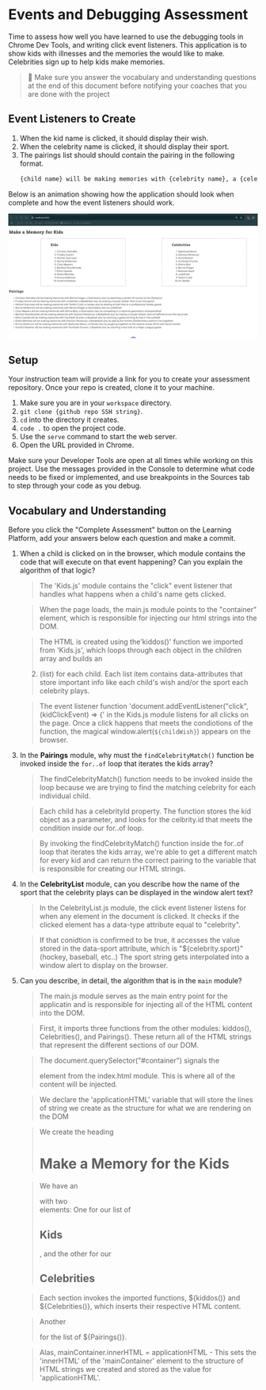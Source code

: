 # Events and Debugging Assessment

Time to assess how well you have learned to use the debugging tools in Chrome Dev Tools, and writing click event listeners. This application is to show kids with illnesses and the memories the would like to make. Celebrities sign up to help kids make memories.

> 🧨 Make sure you answer the vocabulary and understanding questions at the end of this document before notifying your coaches that you are done with the project

## Event Listeners to Create

1. When the kid name is clicked, it should display their wish.
1. When the celebrity name is clicked, it should display their sport.
1. The pairings list should should contain the pairing in the following format.
    ```html
    {child name} will be making memories with {celebrity name}, a {celebrity sport} star, by {child wish}
    ```

Below is an animation showing how the application should look when complete and how the event listeners should work.

<img src="./images/debugging-events-assessment.gif" width="700px">

## Setup

Your instruction team will provide a link for you to create your assessment repository. Once your repo is created, clone it to your machine.

1. Make sure you are in your `workspace` directory.
1. `git clone {github repo SSH string}`.
1. `cd` into the directory it creates.
1. `code .` to open the project code.
1. Use the `serve` command to start the web server.
1. Open the URL provided in Chrome.

Make sure your Developer Tools are open at all times while working on this project. Use the messages provided in the Console to determine what code needs to be fixed or implemented, and use breakpoints in the Sources tab to step through your code as you debug.

## Vocabulary and Understanding

Before you click the "Complete Assessment" button on the Learning Platform, add your answers below each question and make a commit.

1. When a child is clicked on in the browser, which module contains the code that will execute on that event happening? Can you explain the algorithm of that logic?

   > The 'Kids.js' module contains the "click" event listener that handles what happens when a child's name gets clicked.

   > When the page loads, the main.js module points to the "container" element, which is responsible for injecting our html strings into the DOM.
   
   > The HTML is created using the'kiddos()' function we imported from 'Kids.js', which loops through each object in the children array and builds an <li> (list) for each child. Each list item contains data-attributes that store important info like each child's wish and/or the sport each celebrity plays.

   > The event listener function 'document.addEventListener("click", (kidClickEvent) => {' in the Kids.js module listens for all clicks on the page. Once a click happens that meets the condiotions of the function, the magical window.alert(`${childWish}`) appears on the browser.


2. In the **Pairings** module, why must the `findCelebrityMatch()` function be invoked inside the `for..of` loop that iterates the kids array?

   > The findCelebrityMatch() function needs to be invoked inside the loop because we are trying to find the matching celebrity for each individual child.

   > Each child has a celebrityId property. The function stores the kid object as a parameter, and looks for the celbrity.id that meets the condition inside our for..of loop.

   > By invoking the findCelebrityMatch() function inside the for..of loop that iterates the kids array, we're able to get a different match for every kid and can return the correct pairing to the variable that is responsible for creating our HTML strings.


3. In the **CelebrityList** module, can you describe how the name of the sport that the celebrity plays can be displayed in the window alert text?

   > In the CelebrityList.js module, the click event listener listens for when any element in the document is clicked. It checks if the clicked element has a data-type attribute equal to "celebrity".

   > If that conidtion is confirmed to be true, it accesses the value stored in the data-sport attribute, which is "${celebrity.sport}" (hockey, baseball, etc..) The sport string gets interpolated into a window alert to display on the browser.
             

4. Can you describe, in detail, the algorithm that is in the `main` module?

   > The main.js module serves as the main entry point for the applicatin and is responsible for injecting all of the HTML content into the DOM.

   > First, it imports three functions from the other modules: kiddos(), Celebrities(), and Pairings(). These return all of the HTML strings that represent the different sections of our DOM.

   > The document.querySelector("#container") signals the <main id="container"> element from the index.html module. This is where all of the content will be injected.

   > We declare the 'applicationHTML' variable that will store the lines of string we create as the structure for what we are rendering on the DOM

      > We create the heading <h1>Make a Memory for the Kids</h1>

      > We have an <article> with two <section> elements:
      One for our list of <h2>Kids</h2>, and the other for our <h2>Celebrities</h2>

      > Each section invokes the imported functions, ${kiddos()} and ${Celebrities()}, which inserts their respective HTML content.

      > Another <article> for the list of ${Pairings()}.

      > Alas, mainContainer.innerHTML = applicationHTML - This sets the 'innerHTML' of the 'mainContainer' element to the structure of HTML strings we created and stored as the value for 'applicationHTML'.

      

